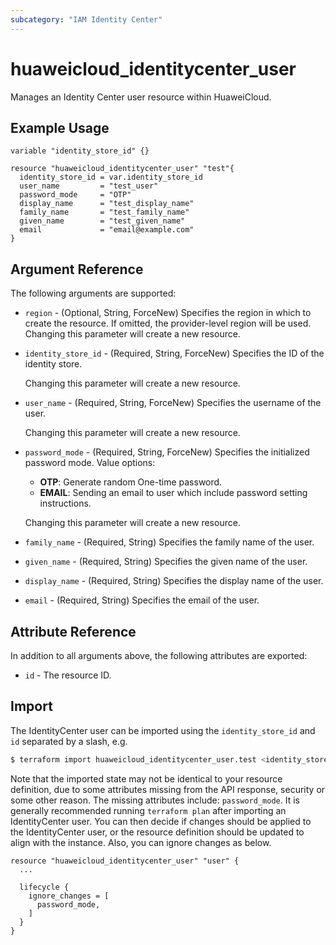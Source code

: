 ```yaml
---
subcategory: "IAM Identity Center"
---
```


# huaweicloud_identitycenter_user

Manages an Identity Center user resource within HuaweiCloud.

## Example Usage

```hcl
variable "identity_store_id" {}

resource "huaweicloud_identitycenter_user" "test"{
  identity_store_id = var.identity_store_id
  user_name         = "test_user"
  password_mode     = "OTP"
  display_name      = "test_display_name"
  family_name       = "test_family_name"
  given_name        = "test_given_name"
  email             = "email@example.com"
}
```

## Argument Reference

The following arguments are supported:

* `region` - (Optional, String, ForceNew) Specifies the region in which to create the resource.
  If omitted, the provider-level region will be used. Changing this parameter will create a new resource.

* `identity_store_id` - (Required, String, ForceNew) Specifies the ID of the identity store.

  Changing this parameter will create a new resource.

* `user_name` - (Required, String, ForceNew) Specifies the username of the user.

  Changing this parameter will create a new resource.

* `password_mode` - (Required, String, ForceNew) Specifies the initialized password mode. Value options:
  + **OTP**: Generate random One-time password.
  + **EMAIL**: Sending an email to user which include password setting instructions.

  Changing this parameter will create a new resource.

* `family_name` - (Required, String) Specifies the family name of the user.

* `given_name` - (Required, String) Specifies the given name of the user.

* `display_name` - (Required, String) Specifies the display name of the user.

* `email` - (Required, String) Specifies the email of the user.

## Attribute Reference

In addition to all arguments above, the following attributes are exported:

* `id` - The resource ID.

## Import

The IdentityCenter user can be imported using the `identity_store_id` and `id` separated by a slash, e.g.

```bash
$ terraform import huaweicloud_identitycenter_user.test <identity_store_id>/<id>
```

Note that the imported state may not be identical to your resource definition, due to some attributes missing from the
API response, security or some other reason. The missing attributes include: `password_mode`. It is generally
recommended running `terraform plan` after importing an IdentityCenter user. You can then decide if changes should be
applied to the IdentityCenter user, or the resource definition should be updated to align with the instance. Also, you
can ignore changes as below.

```hcl
resource "huaweicloud_identitycenter_user" "user" {
  ...

  lifecycle {
    ignore_changes = [
      password_mode,
    ]
  }
}
```

